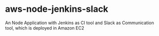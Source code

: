 # aws-node-jenkins-slack
An Node Application with Jenkins as CI tool and Slack as Communication tool, which is deployed in Amazon EC2
